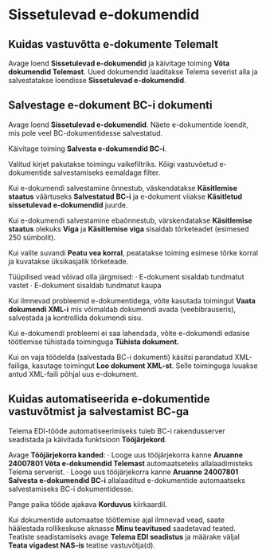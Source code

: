 ---
---
# Sissetulevad e-dokumendid

## Kuidas vastuvõtta e-dokumente Telemalt
Avage loend  **Sissetulevad e-dokumendid** ja käivitage toiming  **Võta dokumendid Telemast**. Uued dokumendid laaditakse Telema severist alla ja salvestatakse loendisse **Sissetulevad e-dokumendid**.

## Salvestage e-dokument BC-i dokumenti
Avage loend **Sissetulevad e-dokumendid**. Näete e-dokumentide loendit, mis pole veel BC-dokumentidesse salvestatud.

Käivitage toiming  **Salvesta e-dokumendid BC-i**.

Valitud kirjet pakutakse toimingu vaikefiltriks. Kõigi vastuvõetud e-dokumentide salvestamiseks eemaldage filter.

Kui e-dokumendi salvestamine õnnestub, väskendatakse  **Käsitlemise staatus** väärtuseks  **Salvestatud BC-i**  ja e-dokument viiakse **Käsitletud sissetulevad e-dokumendid** juurde.

Kui e-dokumendi salvestamine ebaõnnestub, värskendatakse **Käsitlemise staatus**  olekuks  **Viga** ja **Käsitlemise viga** sisaldab tõrketeadet (esimesed 250 sümbolit).

Kui valite suvandi **Peatu vea korral**, peatatakse toiming esimese tõrke korral ja kuvatakse üksikasjalik tõrketeade.

Tüüpilised vead võivad olla järgmised:
·  E-dokument sisaldab tundmatut vastet
·  E-dokument sisaldab tundmatut kaupa

Kui ilmnevad probleemid e-dokumentidega, võite kasutada toimingut  **Vaata dokumendi XML-i** mis võimaldab dokumendi avada (veebibrauseris), salvestada ja kontrollida dokumendi sisu.

Kui e-dokumendi probleemi ei saa lahendada, võite e-dokumendi edasise töötlemise tühistada toiminguga  **Tühista dokument.**

Kui on vaja töödelda (salvestada BC-i dokumenti) käsitsi parandatud XML-failiga, kasutage toimingut **Loo dokument XML-st**. Selle toiminguga luuakse antud XML-faili põhjal uus e-dokument.


## Kuidas automatiseerida e-dokumentide vastuvõtmist ja salvestamist BC-ga

Telema EDI-tööde automatiseerimiseks tuleb BC-i rakendusserver seadistada ja käivitada funktsioon **Tööjärjekord**.

Avage  **Tööjärjekorra kanded**:
·  Looge uus tööjärjekorra kanne **Aruanne 24007801 Võta e-dokumendid Telemast** automaatseteks allalaadimisteks Telema serverist.
·  Looge uus tööjärjekorra kanne  **Aruanne 24007801 Salvesta e-dokumendid BC-i**  allalaaditud e-dokumentide automaatseks salvestamiseks BC-i dokumentidesse.

Pange paika tööde ajakava  **Korduvus**  kiirkaardil.

Kui dokumentide automaatse töötlemise ajal ilmnevad vead, saate häälestada rollikeskuse aknasse **Minu teavitused** saadetavad teated. Teatiste seadistamiseks avage **Telema EDI seadistus**  ja määrake väljal **Teata vigadest NAS-is** teatise vastuvõtja(d). 
